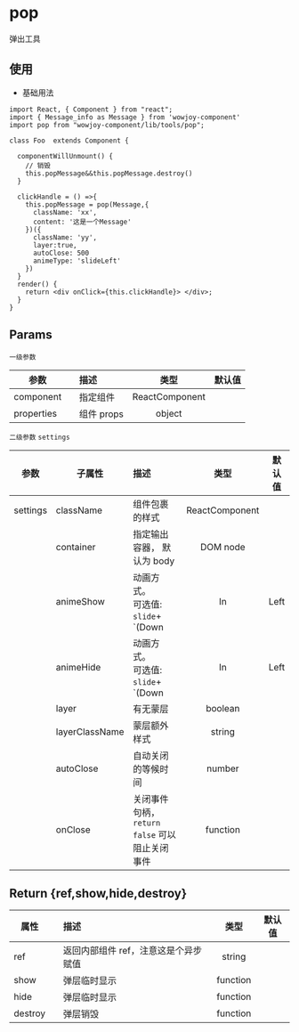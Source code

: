 # pop

弹出工具

## 使用

- 基础用法

```
import React, { Component } from "react";
import { Message_info as Message } from 'wowjoy-component'
import pop from "wowjoy-component/lib/tools/pop";

class Foo  extends Component {

  componentWillUnmount() {
    // 销毁
    this.popMessage&&this.popMessage.destroy()
  }

  clickHandle = () =>{
    this.popMessage = pop(Message,{
      className: 'xx',
      content: '这是一个Message'
    })({
      className: 'yy',
      layer:true,
      autoClose: 500
      animeType: 'slideLeft'
    })
  }
  render() {
    return <div onClick={this.clickHandle}> </div>;
  }
}
```

## Params

`一级参数`

| 参数       |     | 描述       |      类型      | 默认值 |
| ---------- | --- | :--------- | :------------: | :----: |
| component  |     | 指定组件   | ReactComponent |        |
| properties |     | 组件 props |     object     |        |

`二级参数` `settings`

| 参数     | 子属性         | 描述                                                                     |      类型      |   默认值    |
| -------- | -------------- | :----------------------------------------------------------------------- | :------------: | :---------: |
| settings | className      | 组件包裹的样式                                                           | ReactComponent |             |
|          | container      | 指定输出容器， 默认为 body                                               |    DOM node    |             |
|          | animeShow      | 动画方式。<br> 可选值: `slide`+ `(Down|In|Left|Right)` + `In` |     string     | `slideDown` |
|          | animeHide      | 动画方式。<br> 可选值: `slide`+ `(Down|In|Left|Right)` + `Out` |     string     | `slideDown` |
|          | layer          | 有无蒙层                                                                 |    boolean     |             |
|          | layerClassName | 蒙层额外样式                                                             |     string     |             |
|          | autoClose      | 自动关闭的等候时间                                                       |     number     |             |
|          | onClose        | 关闭事件句柄，`return false` 可以阻止关闭事件                            |    function    |             |

## Return {ref,show,hide,destroy}

| 属性    |     | 描述                                 |   类型   | 默认值 |
| ------- | --- | :----------------------------------- | :------: | :----: |
| ref     |     | 返回内部组件 ref，注意这是个异步赋值 |  string  |        |
| show    |     | 弹层临时显示                         | function |        |
| hide    |     | 弹层临时显示                         | function |        |
| destroy |     | 弹层销毁                             | function |        |
